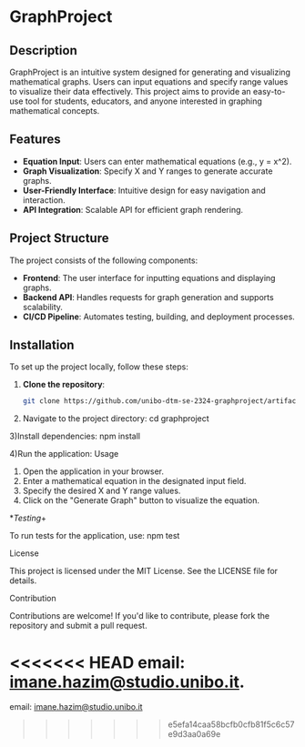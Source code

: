 # GraphProject

## Description

GraphProject is an intuitive system designed for generating and visualizing mathematical graphs. Users can input equations and specify range values to visualize their data effectively. This project aims to provide an easy-to-use tool for students, educators, and anyone interested in graphing mathematical concepts.

## Features

- **Equation Input**: Users can enter mathematical equations (e.g., y = x^2).
- **Graph Visualization**: Specify X and Y ranges to generate accurate graphs.
- **User-Friendly Interface**: Intuitive design for easy navigation and interaction.
- **API Integration**: Scalable API for efficient graph rendering.

## Project Structure

The project consists of the following components:

- **Frontend**: The user interface for inputting equations and displaying graphs.
- **Backend API**: Handles requests for graph generation and supports scalability.
- **CI/CD Pipeline**: Automates testing, building, and deployment processes.

## Installation

To set up the project locally, follow these steps:

1. **Clone the repository**:
   ```bash
   git clone https://github.com/unibo-dtm-se-2324-graphproject/artifact.git 

2) Navigate to the project directory:
cd graphproject

3)Install dependencies:
npm install

4)Run the application:
Usage

1) Open the application in your browser.
2) Enter a mathematical equation in the designated input field.
3) Specify the desired X and Y range values.
4) Click on the "Generate Graph" button to visualize the equation.

**Testing*+

To run tests for the application, use:
npm test

License

This project is licensed under the MIT License. See the LICENSE file for details.

Contribution

Contributions are welcome! If you'd like to contribute, please fork the repository and submit a pull request.

<<<<<<< HEAD
email: imane.hazim@studio.unibo.it.
=======
email: imane.hazim@studio.unibo.it
>>>>>>> e5efa14caa58bcfb0cfb81f5c6c57e9d3aa0a69e



